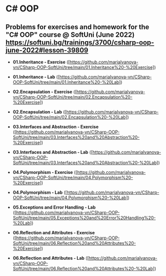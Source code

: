 # C# OOP


## Problems for exercises and homework for the "C# OOP" course @ SoftUni (June 2022)  https://softuni.bg/trainings/3700/csharp-oop-june-2022#lesson-39809


- **01.Inheritance - Exercise** ([https://github.com/mariaIvanova-vn/CSharp-OOP-SoftUni/tree/main/01.Inheritance%20-%20Exercise])

- **01.Inheritance - Lab** ([https://github.com/mariaIvanova-vn/CSharp-OOP-SoftUni/tree/main/01.Inheritance%20-%20Lab])

- **02.Encapsulation - Exercise** ([https://github.com/mariaIvanova-vn/CSharp-OOP-SoftUni/tree/main/02.Encapsulation%20-%20Exercise])

- **02.Encapsulation - Lab** ([https://github.com/mariaIvanova-vn/CSharp-OOP-SoftUni/tree/main/02.Encapsulation%20-%20Lab])

- **03.Interfaces and Abstraction - Exercise** ([https://github.com/mariaIvanova-vn/CSharp-OOP-SoftUni/tree/main/03.Interfaces%20and%20Abstraction%20-%20Exercise])

- **03.Interfaces and Abstraction - Lab** ([https://github.com/mariaIvanova-vn/CSharp-OOP-SoftUni/tree/main/03.Interfaces%20and%20Abstraction%20-%20Lab])

- **04.Polymorphism - Exercise** ([https://github.com/mariaIvanova-vn/CSharp-OOP-SoftUni/tree/main/04.Polymorphism%20-%20Exercise])

- **04.Polymorphism - Lab** ([https://github.com/mariaIvanova-vn/CSharp-OOP-SoftUni/tree/main/04.Polymorphism%20-%20Lab])

- **05.Exceptions and Error Handling - Lab** ([https://github.com/mariaIvanova-vn/CSharp-OOP-SoftUni/tree/main/05.Exceptions%20and%20Error%20Handling%20-%20Lab])

- **06.Reflection and Attributes - Exercise** ([https://github.com/mariaIvanova-vn/CSharp-OOP-SoftUni/tree/main/06.Reflection%20and%20Attributes%20-%20Exercise])

- **06.Reflection and Attributes - Lab** ([https://github.com/mariaIvanova-vn/CSharp-OOP-SoftUni/tree/main/06.Reflection%20and%20Attributes%20-%20Lab])
